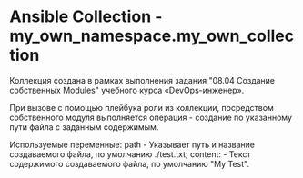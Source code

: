 # Ansible Collection - my_own_namespace.my_own_collection


Коллекция создана в рамках выполнения задания "08.04 Создание собственных Modules" учебного курса «DevOps-инженер».

При вызове с помощью плейбука роли из коллекции, посредством собственного модуля выполняется операция - создание по указанному пути файла с заданным содержимым.

Используемые переменные:
path - Указывает путь и название создаваемого файла, по умолчанию ./test.txt; 
content: - Текст содержимого создаваемого файла, по умолчанию "My Test".